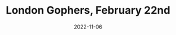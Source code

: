 ---
title: "London Gophers, February 22nd"
date: 2022-11-06
summary: RSVP opens Wednesday, February 8, 2023 12:00 PM
showSummary: true
externalUrl: "https://www.meetup.com/londongophers/events/290256086/"
---